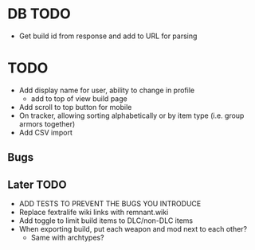 # DB TODO

- Get build id from response and add to URL for parsing

# TODO

- Add display name for user, ability to change in profile
  - add to top of view build page
- Add scroll to top button for mobile
- On tracker, allowing sorting alphabetically or by item type (i.e. group armors together)
- Add CSV import

## Bugs

## Later TODO

- ADD TESTS TO PREVENT THE BUGS YOU INTRODUCE
- Replace fextralife wiki links with remnant.wiki
- Add toggle to limit build items to DLC/non-DLC items
- When exporting build, put each weapon and mod next to each other?
  - Same with archtypes?
